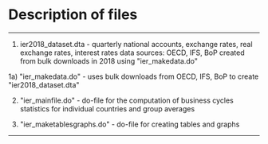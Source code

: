 # Description of files
----------------------------------------------------------------------------------------------------------------------------------
1) ier2018_dataset.dta - quarterly national accounts, exchange rates, real exchange rates, interest rates data
sources: OECD, IFS, BoP
created from bulk downloads in 2018 using "ier_makedata.do"

1a) "ier_makedata.do" - uses bulk downloads from OECD, IFS, BoP to create "ier2018_dataset.dta"

2) "ier_mainfile.do" - do-file for the computation of business cycles statistics for individual countries and group averages

3) "ier_maketablesgraphs.do" - do-file for creating tables and graphs
----------------------------------------------------------------------------------------------------------------------------------
